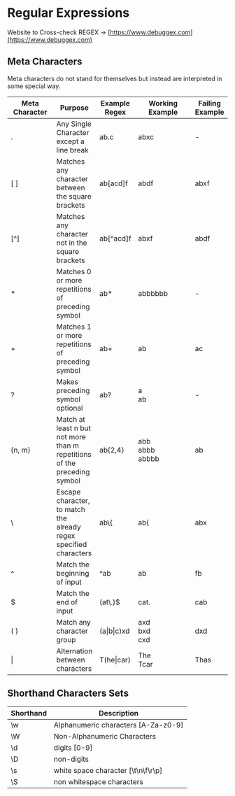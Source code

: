 # Regular Expressions

Website to Cross-check REGEX -> [https://www.debuggex.com](https://www.debuggex.com)

## Meta Characters

Meta characters do not stand for themselves but instead are interpreted in some special way.

<table><thead><tr><th width="100">Meta Character</th><th>Purpose</th><th>Example Regex</th><th width="166">Working Example</th><th>Failing Example</th></tr></thead><tbody><tr><td>.</td><td>Any Single Character except a line break</td><td>ab.c</td><td>abxc</td><td>-</td></tr><tr><td>[ ]</td><td>Matches any character between the square brackets</td><td>ab[acd]f</td><td>abdf</td><td>abxf</td></tr><tr><td>[^]</td><td>Matches any character not in the square brackets</td><td>ab[^acd]f</td><td>abxf</td><td>abdf</td></tr><tr><td>*</td><td>Matches 0 or more repetitions of preceding symbol</td><td>ab*</td><td>abbbbbb</td><td>-</td></tr><tr><td>+</td><td>Matches 1 or more repetitions of preceding symbol</td><td>ab+</td><td>ab</td><td>ac</td></tr><tr><td>?</td><td>Makes preceding symbol optional</td><td>ab?</td><td>a<br>ab</td><td>-</td></tr><tr><td>{n, m}</td><td>Match at least n but not more than m repetitions of the preceding symbol</td><td>ab{2,4}</td><td>abb<br>abbb<br>abbbb</td><td>ab</td></tr><tr><td>\</td><td>Escape character, to match the already regex specified characters</td><td>ab\{</td><td>ab{</td><td>abx</td></tr><tr><td>^</td><td>Match the beginning of input</td><td>^ab</td><td>ab</td><td>fb</td></tr><tr><td>$</td><td>Match the end of input</td><td>(at\.)$</td><td>cat.</td><td>cab</td></tr><tr><td>( )</td><td>Match any character group</td><td>(a|b|c)xd</td><td>axd<br>bxd<br>cxd</td><td>dxd</td></tr><tr><td>|</td><td>Alternation between characters</td><td>T(he|car)</td><td>The<br>Tcar</td><td>Thas</td></tr></tbody></table>

## Shorthand Characters Sets

| Shorthand | Description                          |
| --------- | ------------------------------------ |
| \w        | Alphanumeric characters \[A-Za-z0-9] |
| \W        | Non-Alphanumeric Characters          |
| \d        | digits \[0-9]                        |
| \D        | non-digits                           |
| \s        | white space character \[\t\n\f\r\p]  |
| \S        | non whitespace characters            |

